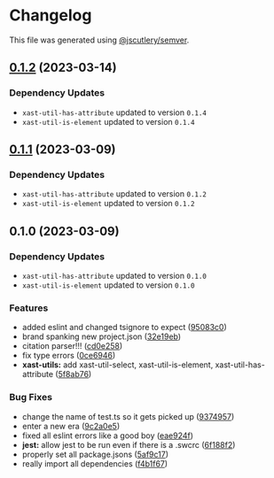 # Changelog

This file was generated using [@jscutlery/semver](https://github.com/jscutlery/semver).

## [0.1.2](https://github.com/TrialAndErrorOrg/parsers/compare/xast-util-select-0.1.1...xast-util-select-0.1.2) (2023-03-14)

### Dependency Updates

* `xast-util-has-attribute` updated to version `0.1.4`
* `xast-util-is-element` updated to version `0.1.4`
## [0.1.1](https://github.com/TrialAndErrorOrg/parsers/compare/xast-util-select-0.1.0...xast-util-select-0.1.1) (2023-03-09)

### Dependency Updates

* `xast-util-has-attribute` updated to version `0.1.2`
* `xast-util-is-element` updated to version `0.1.2`
## 0.1.0 (2023-03-09)

### Dependency Updates

* `xast-util-has-attribute` updated to version `0.1.0`
* `xast-util-is-element` updated to version `0.1.0`

### Features

* added eslint and changed tsignore to expect ([95083c0](https://github.com/TrialAndErrorOrg/parsers/commit/95083c07fc19aeb3a4dc2fa0ecbb2597a86c11fa))
* brand spanking new project.json ([32e19eb](https://github.com/TrialAndErrorOrg/parsers/commit/32e19ebf3f71c80336f637297d8f4db274d098bf))
* citation parser!!! ([cd0e258](https://github.com/TrialAndErrorOrg/parsers/commit/cd0e2586e3d180ccaa30c694a2dbc064a7f8466b))
* fix type errors ([0ce6946](https://github.com/TrialAndErrorOrg/parsers/commit/0ce6946f228d735dfea5177a941fa23dca474405))
* **xast-utils:** add xast-util-select, xast-util-is-element, xast-util-has-attribute ([5f8ab76](https://github.com/TrialAndErrorOrg/parsers/commit/5f8ab764a09da5debb4200ac3a996ced2ca2bbf4))


### Bug Fixes

* change the name of test.ts so it gets picked up ([9374957](https://github.com/TrialAndErrorOrg/parsers/commit/93749570b8306e0b7f5ea75648fab5a0f254cd85))
* enter a new era ([9c2a0e5](https://github.com/TrialAndErrorOrg/parsers/commit/9c2a0e505472c43d384f3cc78543ad90877b7c3d))
* fixed all eslint errors like a good boy ([eae924f](https://github.com/TrialAndErrorOrg/parsers/commit/eae924fdc4e9741cc455696daf63754eb5a2481b))
* **jest:** allow jest to be run even if there is a .swcrc ([6f188f2](https://github.com/TrialAndErrorOrg/parsers/commit/6f188f2a06922ee00d9367b29e666894e48c6c1e))
* properly set all package.jsons ([5af9c17](https://github.com/TrialAndErrorOrg/parsers/commit/5af9c177be9910511844c481ca59cfcc7bd9b0f6))
* really import all dependencies ([f4b1f67](https://github.com/TrialAndErrorOrg/parsers/commit/f4b1f676ecc74ad086223f1f0da0189f346a76ba))

